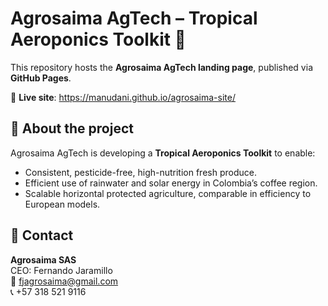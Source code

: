 # Agrosaima AgTech – Tropical Aeroponics Toolkit 🌱

This repository hosts the **Agrosaima AgTech landing page**, published via **GitHub Pages**.

🔗 **Live site**: https://manudani.github.io/agrosaima-site/

## 📌 About the project
Agrosaima AgTech is developing a **Tropical Aeroponics Toolkit** to enable:
- Consistent, pesticide-free, high-nutrition fresh produce.
- Efficient use of rainwater and solar energy in Colombia’s coffee region.
- Scalable horizontal protected agriculture, comparable in efficiency to European models.
## 📧 Contact
**Agrosaima SAS**  
CEO: Fernando Jaramillo  
📩 fjagrosaima@gmail.com  
📞 +57 318 521 9116
